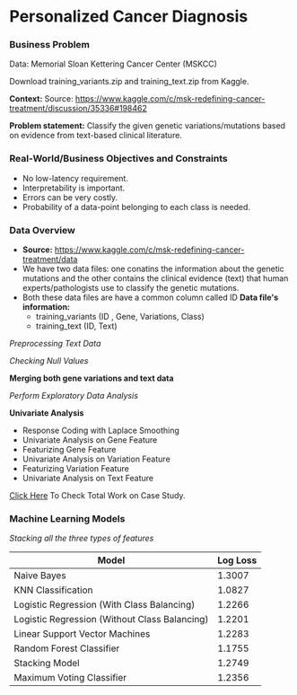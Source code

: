 # Personalized Cancer Diagnosis

### Business Problem
Data: Memorial Sloan Kettering Cancer Center (MSKCC)

Download training_variants.zip and training_text.zip from Kaggle.

**Context:**
Source: https://www.kaggle.com/c/msk-redefining-cancer-treatment/discussion/35336#198462

**Problem statement:**
Classify the given genetic variations/mutations based on evidence from text-based clinical literature.

### Real-World/Business Objectives and Constraints
- No low-latency requirement.
- Interpretability is important.
- Errors can be very costly.
- Probability of a data-point belonging to each class is needed.

### Data Overview
- **Source:** https://www.kaggle.com/c/msk-redefining-cancer-treatment/data
- We have two data files: one conatins the information about the genetic mutations and the other contains the clinical evidence (text) that human experts/pathologists use to classify the genetic mutations.
- Both these data files are have a common column called ID
**Data file's information:**
  - training_variants (ID , Gene, Variations, Class)
  - training_text (ID, Text)
 
*Preprocessing Text Data*

*Checking Null Values*

**Merging both gene variations and text data**

*Perform Exploratory Data Analysis*

**Univariate Analysis**
- Response Coding with Laplace Smoothing
- Univariate Analysis on Gene Feature
- Featurizing Gene Feature
- Univariate Analysis on Variation Feature
- Featurizing Variation Feature
- Univariate Analysis on Text Feature

[Click Here](https://github.com/akashbangalkar/cancer_diagnosis/blob/main/Cancer_Diagnosis.ipynb) To Check Total Work on Case Study.

### Machine Learning Models
*Stacking all the three types of features*

| Model         | Log Loss |
| ------------- | -------- |
| Naive Bayes  | 1.3007  |
| KNN Classification | 1.0827  |
| Logistic Regression (With Class Balancing) | 1.2266 |
| Logistic Regression (Without Class Balancing) | 1.2201 |
| Linear Support Vector Machines | 1.2283 |
| Random Forest Classifier | 1.1755 |
| Stacking Model | 1.2749 |
| Maximum Voting Classifier | 1.2356 |





